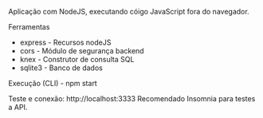 Aplicação com NodeJS, executando cóigo JavaScript fora do navegador.

Ferramentas
  * express - Recursos nodeJS
  * cors - Módulo de segurança backend
  * knex - Construtor de consulta SQL
  * sqlite3 - Banco de dados

Execução (CLI) - npm start

Teste e conexão: http://localhost:3333 
Recomendado Insomnia para testes a API.

